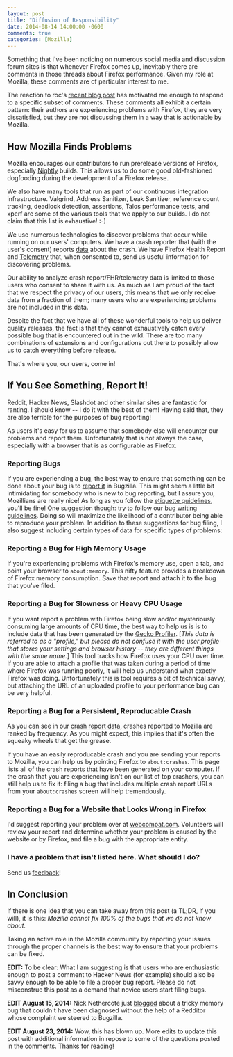 ```yaml
---
layout: post
title: "Diffusion of Responsibility"
date: 2014-08-14 14:00:00 -0600
comments: true
categories: [Mozilla]
---
```

Something that I've been noticing on numerous social media and discussion forum 
sites is that whenever Firefox comes up, inevitably there are comments in those 
threads about Firefox performance. Given my role at Mozilla, these comments are 
of particular interest to me.

The reaction to roc's [recent blog post](http://robert.ocallahan.org/2014/08/choose-firefox-now-or-later-you-wont.html) 
has motivated me enough to respond to a specific subset of comments. These 
comments all exhibit a certain pattern: their authors are experiencing problems 
with Firefox, they are very dissatisfied, but they are not discussing them in a 
way that is actionable by Mozilla.

How Mozilla Finds Problems
--------------------------

Mozilla encourages our contributors to run prerelease versions of Firefox, 
especially [Nightly](http://nightly.mozilla.org) builds. This allows us to do 
some good old-fashioned dogfooding during the development of a Firefox release. 

We also have many tools that run as part of our continuous integration 
infrastructure. Valgrind, Address Sanitizer, Leak Sanitizer, reference count 
tracking, deadlock detection, assertions, Talos performance tests, and xperf are 
some of the various tools that we apply to our builds. I do not claim that this 
list is exhaustive! :-)

We use numerous technologies to discover problems that occur while running on 
our users' computers. We have a crash reporter that (with the user's consent) 
reports [data](https://crash-stats.mozilla.com/home/products/Firefox) about the 
crash. We have Firefox Health Report and [Telemetry](http://telemetry.mozilla.org) 
that, when consented to, send us useful information for discovering problems.

Our ability to analyze crash report/FHR/telemetry data is limited to those users 
who consent to share it with us. As much as I am proud of the fact that we 
respect the privacy of our users, this means that we only receive data from a 
fraction of them; many users who are experiencing problems are not included in 
this data.

Despite the fact that we have all of these wonderful tools to help us deliver 
quality releases, the fact is that they cannot exhaustively catch every possible 
bug that is encountered out in the wild. There are too many combinations of 
extensions and configurations out there to possibly allow us to catch 
everything before release.

That's where you, our users, come in!

If You See Something, Report It!
--------------------------------

Reddit, Hacker News, Slashdot and other similar sites are fantastic for ranting. 
I should know -- I do it with the best of them! Having said that, they are also 
terrible for the purposes of bug reporting!

As users it's easy for us to assume that somebody else will encounter our 
problems and report them. Unfortunately that is not always the case, especially 
with a browser that is as configurable as Firefox.

### Reporting Bugs

If you are experiencing a bug, the best way to ensure that something can be done 
about your bug is to [report it](https://bugzilla.mozilla.org/enter_bug.cgi?format=guided) 
in Bugzilla. This might seem a little bit intimidating for somebody who is new 
to bug reporting, but I assure you, Mozillians are really nice! As long as you 
follow the [etiquette guidelines](https://bugzilla.mozilla.org/page.cgi?id=etiquette.html), 
you'll be fine! One suggestion though: try to follow our 
[bug writing guidelines](https://developer.mozilla.org/en-US/docs/Mozilla/QA/Bug_writing_guidelines). 
Doing so will maximize the likelihood of a contributor being able to reproduce 
your problem. In addition to these suggestions for bug filing, I also suggest 
including certain types of data for specific types of problems:

### Reporting a Bug for High Memory Usage

If you're experiencing problems with Firefox's memory use, open a tab, and 
point your browser to `about:memory`. This nifty feature provides a breakdown 
of Firefox memory consumption. Save that report and attach it to the bug that 
you've filed.

### Reporting a Bug for Slowness or Heavy CPU Usage

If you want report a problem with Firefox being slow and/or mysteriously 
consuming large amounts of CPU time, the best way to help us is 
is to include data that has been generated by the [Gecko Profiler](https://developer.mozilla.org/en-US/docs/Mozilla/Performance/Profiling_with_the_Built-in_Profiler). 
[*This data is referred to as a "profile," but please do not confuse it with the 
user profile that stores your settings and browser history -- they are different 
things with the same name.*] This tool tracks how Firefox uses your CPU over 
time. If you are able to attach a profile that was taken during a period of time 
where Firefox was running poorly, it will help us understand what exactly Firefox 
was doing. Unfortunately this is tool requires a bit of technical savvy, but 
attaching the URL of an uploaded profile to your performance bug can be very helpful.

### Reporting a Bug for a Persistent, Reproducable Crash

As you can see in our [crash report data](https://crash-stats.mozilla.com/home/products/Firefox),
crashes reported to Mozilla are ranked by frequency. As you might expect, this 
implies that it's often the squeaky wheels that get the grease.

If you have an easily reproducable crash and you are sending your reports to 
Mozilla, you can help us by pointing Firefox to `about:crashes`. This page lists 
all of the crash reports that have been generated on your computer. If the crash 
that you are experiencing isn't on our list of top crashers, you can still help 
us to fix it: filing a bug that includes multiple crash report URLs from your 
`about:crashes` screen will help tremendously.

### Reporting a Bug for a Website that Looks Wrong in Firefox

I'd suggest reporting your problem over at [webcompat.com](http://webcompat.com). 
Volunteers will review your report and determine whether your problem is caused 
by the website or by Firefox, and file a bug with the appropriate entity.

### I have a problem that isn't listed here. What should I do?

Send us [feedback](https://input.mozilla.org/en-US/feedback)!

In Conclusion
-------------

If there is one idea that you can take away from this post (a TL;DR, if you will),
it is this: *Mozilla cannot fix 100% of the bugs that we do not know about.*

Taking an active role in the Mozilla community by reporting your issues through 
the proper channels is the best way to ensure that your problems can be fixed.

**EDIT:** To be clear: What I am suggesting is that users who are enthusiastic 
enough to post a comment to Hacker News (for example) should also be savvy 
enough to be able to file a proper bug report. Please do not misconstrue this 
post as a demand that novice users start filing bugs.

**EDIT August 15, 2014:** Nick Nethercote just [blogged](https://blog.mozilla.org/nnethercote/2014/08/15/the-story-of-a-tricky-bug/) 
about a tricky memory bug that couldn't have been diagnosed without the help of 
a Redditor whose complaint we steered to Bugzilla.

**EDIT August 23, 2014:** Wow, this has blown up. More edits to update this post 
with additional information in repose to some of the questions posted in the 
comments. Thanks for reading!
